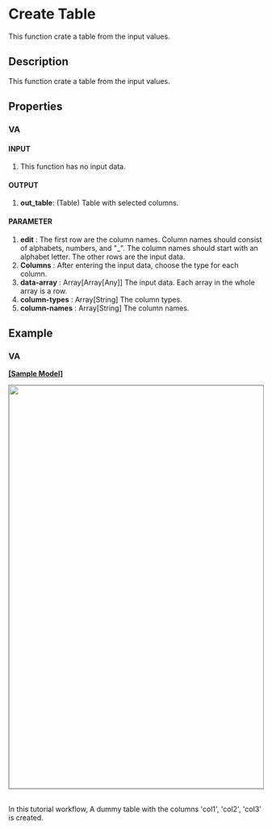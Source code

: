 # Create Table
This function crate a table from the input values.

## Description
This function crate a table from the input values.


## Properties
### VA
#### INPUT
1. This function has no input data.
#### OUTPUT
1. **out_table**: (Table) Table with selected columns.
#### PARAMETER
1. **edit** : The first row are the column names. Column names should consist of alphabets, numbers, and "_". The column names should start with an alphabet letter. The other rows are the input data.
2. **Columns** : After entering the input data, choose the type for each column.
3. **data-array** : Array[Array[Any]] The input data. Each array in the whole array is a row.
4. **column-types** : Array[String] The column types.
5. **column-names** : Array[String] The column names.



## Example
### VA

**<a href="/static/help/python/sample_model/create_table.json" download>[Sample Model]</a>**

<img src="/static/help/python/sample_model_img/create_table.PNG"  width="800px" style="border: 1px solid gray" >

<br>In this tutorial workflow, A dummy table with the columns 'col1', 'col2', 'col3' is created.

